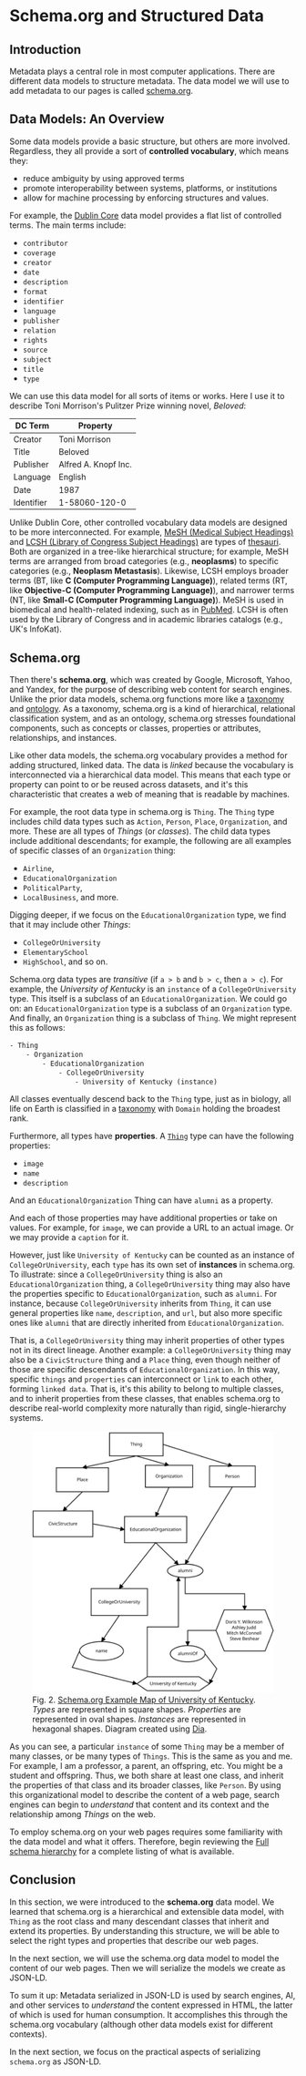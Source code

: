 # Schema.org and Structured Data

## Introduction

Metadata plays a central role in most computer applications.
There are different data models to structure metadata.
The data model we will use to add metadata to our pages is called [schema.org][schema_org].

## Data Models: An Overview

Some data models provide a basic structure, but others are more involved.
Regardless, they all provide a sort of **controlled vocabulary**, which means they:

- reduce ambiguity by using approved terms
- promote interoperability between systems, platforms, or institutions
- allow for machine processing by enforcing structures and values.

For example, the [Dublin Core][terms_dublin_core] data model provides a flat list of controlled terms.
The main terms include:

- `contributor`
- `coverage`
- `creator`
- `date`
- `description`
- `format`
- `identifier`
- `language`
- `publisher`
- `relation`
- `rights`
- `source`
- `subject`
- `title`
- `type`

We can use this data model for all sorts of items or works.
Here I use it to describe Toni Morrison's Pulitzer Prize winning novel, *Beloved*:

| DC Term    | Property             |
| ---------  | ----------           |
| Creator    | Toni Morrison        |
| Title      | Beloved              |
| Publisher  | Alfred A. Knopf Inc. |
| Language   | English              |
| Date       | 1987                 |
| Identifier | 1-58060-120-0        |

Unlike Dublin Core, other controlled vocabulary data models are designed to be more interconnected.
For example, [MeSH (Medical Subject Headings)][mesh_nlm] and [LCSH (Library of Congress Subject Headings)][lcsh_loc]
are types of [thesauri][thesauri_wiki].
Both are organized in a tree-like hierarchical structure;
for example, MeSH terms are arranged from broad categories (e.g., **neoplasms**) to specific categories (e.g., **Neoplasm Metastasis**).
Likewise, LCSH employs broader terms (BT, like **C (Computer Programming Language)**),
related terms (RT, like **Objective-C (Computer Programming Language)**), and
narrower terms (NT, like **Small-C (Computer Programming Language)**).
MeSH is used in biomedical and health-related indexing, such as in [PubMed][pubmed].
LCSH is often used by the Library of Congress and in academic libraries catalogs (e.g., UK's InfoKat).

## Schema.org

Then there's **schema.org**, which was created by Google, Microsoft, Yahoo, and Yandex, for the purpose of describing web content
for search engines.
Unlike the prior data models, schema.org functions more like a [taxonomy][taxonomy_wiki] and [ontology][ontology_wiki].
As a taxonomy, schema.org is a kind of hierarchical, relational classification system, and as an ontology,
schema.org stresses foundational components, such as concepts or classes, properties or attributes, relationships, and instances.

Like other data models, the schema.org vocabulary provides a method for adding structured, linked data.
The data is *linked* because the vocabulary is interconnected via a hierarchical data model.
This means that each type or property can point to or be reused across datasets, and
it's this characteristic that creates a web of meaning that is readable by machines.

For example, the root data type in schema.org is `Thing`.
The `Thing` type includes child data types such as `Action`, `Person`, `Place`, `Organization`, and more.
These are all types of *Things* (or *classes*).
The child data types include additional descendants; for example, the following are all examples of specific classes of
an `Organization` thing:

- `Airline`,
- `EducationalOrganization`
- `PoliticalParty`,
- `LocalBusiness`, and more.

Digging deeper, if we focus on the `EducationalOrganization` type, we find that it may include other *Things*:

- `CollegeOrUniversity`
- `ElementarySchool`
- `HighSchool`, and so on.

Schema.org data types are *transitive* (if `a > b` and `b > c`, then `a > c`).
For example, the *University of Kentucky* is an `instance` of a `CollegeOrUniversity` type.
This itself is a subclass of an `EducationalOrganization`.
We could go on: an `EducationalOrganization` type is a subclass of an `Organization` type.
And finally, an `Organization` thing is a subclass of `Thing`.
We might represent this as follows:

```
- Thing
    - Organization
        - EducationalOrganization
            - CollegeOrUniversity
                - University of Kentucky (instance)
```

All classes eventually descend back to the `Thing` type, just as in biology,
all life on Earth is classified in a [taxonomy][taxonomic_rank] with `Domain` holding the broadest rank.

Furthermore, all types have **properties**.
A [`Thing`][thing_schema_org] type can have the following properties:

- `image`
- `name`
- `description`

And an `EducationalOrganization` Thing can have `alumni` as a property.

And each of those properties may have additional properties or take on values.
For example, for `image`, we can provide a URL to an actual image.
Or we may provide a `caption` for it.

However, just like `University of Kentucky` can be counted as an instance of `CollegeOrUniversity`,
each `type` has its own set of **instances** in schema.org.
To illustrate: since a `CollegeOrUniversity` thing is also an `EducationalOrganization` thing,
a `CollegeOrUniversity` thing may also have the properties specific to `EducationalOrganization`, such as `alumni`.
For instance, because `CollegeOrUniversity` inherits from `Thing`,
it can use general properties like `name`, `description`, and `url`, but
also more specific ones like `alumni` that are directly inherited from `EducationalOrganization`.

That is, a `CollegeOrUniversity` thing may inherit properties of other types not in its direct lineage.
Another example: a `CollegeOrUniversity` thing may also be a `CivicStructure` thing and a `Place` thing,
even though neither of those are specific descendants of `EducationalOrganization`.
In this way, specific `things` and `properties` can interconnect or `link` to each other, forming `linked data`.
That is, it's this ability to belong to multiple classes, and to inherit properties from these classes,
that enables schema.org to describe real-world complexity more naturally than rigid, single-hierarchy systems.

<figure>
<img src="images/schema_connections.svg"
alt="Visual representation of the connections between schema.org types using University of Kentucky as an example"
title="Visual representation of the connections between schema.org types using University of Kentucky as an example">
<figcaption>
Fig. 2. <a href="https://schema.org/CollegeOrUniversity">Schema.org Example Map of University of Kentucky</a>.
<em>Types</em> are represented in square shapes.
<em>Properties</em> are represented in oval shapes.
<em>Instances</em> are represented in hexagonal shapes.
Diagram created using <a href="https://wiki.gnome.org/Apps/Dia">Dia</a>.
</figcaption>
</figure>

As you can see, a particular `instance` of some `Thing` may be a member of many classes, or be many types of `Things`.
This is the same as you and me.
For example, I am a professor, a parent, an offspring, etc.
You might be a student and offspring.
Thus, we both share at least one class, and inherit the properties of that class and its broader classes, like `Person`.
By using this organizational model to describe the content of a web page, search engines can begin to *understand*
that content and its context and the relationship among *Things* on the web.

To employ schema.org on your web pages requires some familiarity with the data model and what it offers.
Therefore, begin reviewing the [Full schema hierarchy][full_schema_schema_org] for a complete listing of what is available.

## Conclusion

In this section, we were introduced to the **schema.org** data model.
We learned that schema.org is a hierarchical and extensible data model, with `Thing` as the root class and
many descendant classes that inherit and extend its properties.
By understanding this structure,
we will be able to select the right types and properties that describe our web pages.

In the next section, we will use the schema.org data model to model the content of our web pages.
Then we will serialize the models we create as JSON-LD.

To sum it up:
Metadata serialized in JSON-LD is used by search engines, AI, and other services to *understand* the content expressed in HTML,
the latter of which is used for human consumption.
It accomplishes this through the schema.org vocabulary (although other data models exist for different contexts).

In the next section, we focus on the practical aspects of serializing `schema.org` as JSON-LD.

[schema_org]:https://schema.org/
[mesh_nlm]:https://www.ncbi.nlm.nih.gov/mesh/
[lcsh_loc]:https://www.loc.gov/aba/publications/FreeLCSH/freelcsh.html
[thesauri_wiki]:https://en.wikipedia.org/wiki/Thesaurus_(information_retrieval)
[terms_dublin_core]:https://www.dublincore.org/specifications/dublin-core/dcmi-terms/#section-3
[pubmed]:https://pubmed.ncbi.nlm.nih.gov/
[taxonomy_wiki]:https://en.wikipedia.org/wiki/Taxonomy
[ontology_wiki]:https://en.wikipedia.org/wiki/Ontology_(information_science)
[taxonomic_rank]:https://en.wikipedia.org/wiki/Taxonomy_(biology)
[full_schema_schema_org]:https://schema.org/docs/full.html
[thing_schema_org]:https://schema.org/Thing
